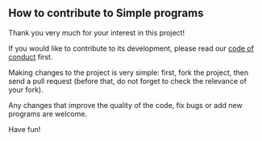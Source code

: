 ## How to contribute to Simple programs ##

Thank you very much for your interest in this project!

If you would like to contribute to its development, please read
our [code of conduct](https://github.com/VitasSalvantes/SimplePrograms/blob/master/CODE_OF_CONDUCT.md) first.

Making changes to the project is very simple: first, fork the project, then send a pull request (before that, do not
forget to check the relevance of your fork).

Any changes that improve the quality of the code, fix bugs or add new programs are welcome.

Have fun!
